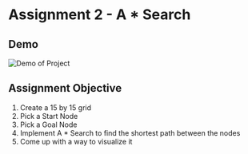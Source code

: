 # Assignment 2 - A * Search

## Demo

![Demo of Project](https://github.com/jcmecham/Intro_To_AI_ITCS_3153/tree/main/Assignment%202%20-%20A%20Star%20Search/demo.gif)

## Assignment Objective

1. Create a 15 by 15 grid
2. Pick a Start Node
3. Pick a Goal Node
4. Implement A * Search to find the shortest path between the nodes
5. Come up with a way to visualize it